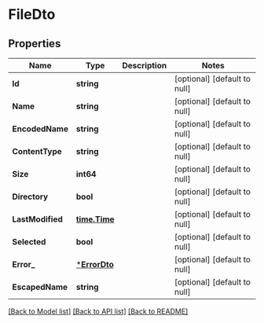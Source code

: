 # FileDto

## Properties
Name | Type | Description | Notes
------------ | ------------- | ------------- | -------------
**Id** | **string** |  | [optional] [default to null]
**Name** | **string** |  | [optional] [default to null]
**EncodedName** | **string** |  | [optional] [default to null]
**ContentType** | **string** |  | [optional] [default to null]
**Size** | **int64** |  | [optional] [default to null]
**Directory** | **bool** |  | [optional] [default to null]
**LastModified** | [**time.Time**](time.Time.md) |  | [optional] [default to null]
**Selected** | **bool** |  | [optional] [default to null]
**Error_** | [***ErrorDto**](ErrorDto.md) |  | [optional] [default to null]
**EscapedName** | **string** |  | [optional] [default to null]

[[Back to Model list]](../README.md#documentation-for-models) [[Back to API list]](../README.md#documentation-for-api-endpoints) [[Back to README]](../README.md)


